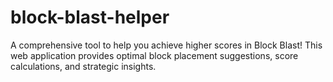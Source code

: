 # block-blast-helper
A comprehensive tool to help you achieve higher scores in Block Blast! This web application provides optimal block placement suggestions, score calculations, and strategic insights.
